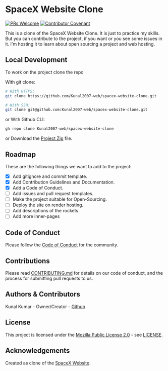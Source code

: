 # SpaceX Website Clone

[![PRs Welcome](https://img.shields.io/badge/PRs-welcome-brightgreen.svg?style=flat-square)](https://makeapullrequest.com)
[![Contributor Covenant](https://img.shields.io/badge/Contributor%20Covenant-2.1-4baaaa.svg)](code_of_conduct.md)

This is a clone of the SpaceX Website Clone. It is just to practice my skills. But you can contribute to the project, if you want or you see some issues in it.
I'm hosting it to learn about open sourcing a project and web hosting.

## Local Development

To work on the project clone the repo

With git clone:

```bash
# With HTTPS:
git clone https://github.com/Kunal2007-web/spacex-website-clone.git

# With SSH:
git clone git@github.com:Kunal2007-web/spacex-website-clone.git
```

or With Github CLI:

```bash
gh repo clone Kunal2007-web/spacex-website-clone
```

or Download the [Project Zip](https://github.com/Kunal2007-web/spacex-website-clone/archive/refs/heads/main.zip) file.

## Roadmap

These are the following things we want to add to the project:

- [x] Add gitignore and commit template.
- [x] Add Contribution Guidelines and Documentation.
- [x] Add a Code of Conduct.
- [ ] Add issues and pull request templates.
- [ ] Make the project suitable for Open-Sourcing.
- [ ] Deploy the site on render hosting.
- [ ] Add descriptions of the rockets.
- [ ] Add more inner-pages

## Code of Conduct

Please follow the [Code of Conduct](https://github.com/Kunal2007-web/spacex-website-clone/blob/main/docs/CODE_OF_CONDUCT.md) for the community.

## Contributions

Please read [CONTRIBUTING.md](https://github.com/Kunal2007-web/spacex-website-clone/blob/main/docs/CONTRIBUTING.md) for details on our code of conduct, and the process for submitting pull requests to us.

## Authors & Contributors

Kunal Kumar - Owner/Creator - [Github](https://github.com/Kunal2007-web)

## License

This project is licensed under the [Mozilla Public License 2.0](https://choosealicense.com/licenses/mpl-2.0/) - see [LICENSE](https://github.com/Kunal2007-web/spacex-website-clone/blob/main/LICENSE).

## Acknowledgements

Created as clone of the [SpaceX Website](https://www.spacex.com).
